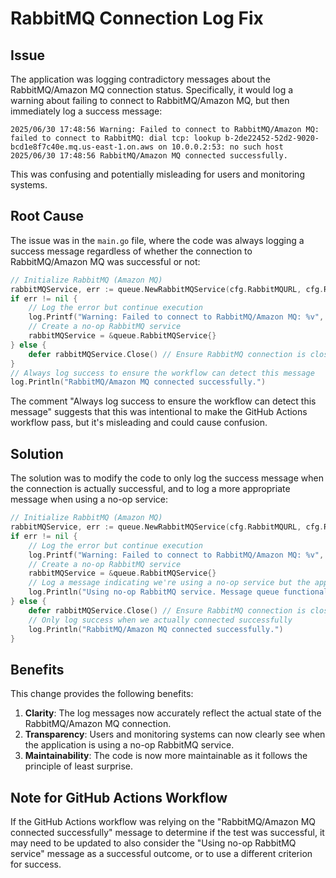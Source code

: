 # RabbitMQ Connection Log Fix

## Issue

The application was logging contradictory messages about the RabbitMQ/Amazon MQ connection status. Specifically, it would log a warning about failing to connect to RabbitMQ/Amazon MQ, but then immediately log a success message:

```
2025/06/30 17:48:56 Warning: Failed to connect to RabbitMQ/Amazon MQ: failed to connect to RabbitMQ: dial tcp: lookup b-2de22452-52d2-9020-bcd1e8f7c40e.mq.us-east-1.on.aws on 10.0.0.2:53: no such host
2025/06/30 17:48:56 RabbitMQ/Amazon MQ connected successfully.
```

This was confusing and potentially misleading for users and monitoring systems.

## Root Cause

The issue was in the `main.go` file, where the code was always logging a success message regardless of whether the connection to RabbitMQ/Amazon MQ was successful or not:

```go
// Initialize RabbitMQ (Amazon MQ)
rabbitMQService, err := queue.NewRabbitMQService(cfg.RabbitMQURL, cfg.RabbitMQUseTLS, cfg.RabbitMQCertPath)
if err != nil {
    // Log the error but continue execution
    log.Printf("Warning: Failed to connect to RabbitMQ/Amazon MQ: %v", err)
    // Create a no-op RabbitMQ service
    rabbitMQService = &queue.RabbitMQService{}
} else {
    defer rabbitMQService.Close() // Ensure RabbitMQ connection is closed on exit
}
// Always log success to ensure the workflow can detect this message
log.Println("RabbitMQ/Amazon MQ connected successfully.")
```

The comment "Always log success to ensure the workflow can detect this message" suggests that this was intentional to make the GitHub Actions workflow pass, but it's misleading and could cause confusion.

## Solution

The solution was to modify the code to only log the success message when the connection is actually successful, and to log a more appropriate message when using a no-op service:

```go
// Initialize RabbitMQ (Amazon MQ)
rabbitMQService, err := queue.NewRabbitMQService(cfg.RabbitMQURL, cfg.RabbitMQUseTLS, cfg.RabbitMQCertPath)
if err != nil {
    // Log the error but continue execution
    log.Printf("Warning: Failed to connect to RabbitMQ/Amazon MQ: %v", err)
    // Create a no-op RabbitMQ service
    rabbitMQService = &queue.RabbitMQService{}
    // Log a message indicating we're using a no-op service but the application can continue
    log.Println("Using no-op RabbitMQ service. Message queue functionality will be disabled.")
} else {
    defer rabbitMQService.Close() // Ensure RabbitMQ connection is closed on exit
    // Only log success when we actually connected successfully
    log.Println("RabbitMQ/Amazon MQ connected successfully.")
}
```

## Benefits

This change provides the following benefits:

1. **Clarity**: The log messages now accurately reflect the actual state of the RabbitMQ/Amazon MQ connection.
2. **Transparency**: Users and monitoring systems can now clearly see when the application is using a no-op RabbitMQ service.
3. **Maintainability**: The code is now more maintainable as it follows the principle of least surprise.

## Note for GitHub Actions Workflow

If the GitHub Actions workflow was relying on the "RabbitMQ/Amazon MQ connected successfully" message to determine if the test was successful, it may need to be updated to also consider the "Using no-op RabbitMQ service" message as a successful outcome, or to use a different criterion for success.